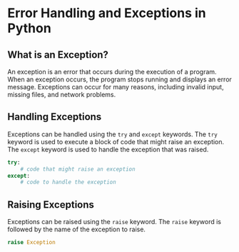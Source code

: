 # Error Handling and Exceptions in Python

## What is an Exception?

An exception is an error that occurs during the execution of a program. When an exception occurs, the program stops running and displays an error message. Exceptions can occur for many reasons, including invalid input, missing files, and network problems.

## Handling Exceptions

Exceptions can be handled using the `try` and `except` keywords. The `try` keyword is used to execute a block of code that might raise an exception. The `except` keyword is used to handle the exception that was raised.

```python
try:
    # code that might raise an exception
except:
    # code to handle the exception
```

## Raising Exceptions

Exceptions can be raised using the `raise` keyword. The `raise` keyword is followed by the name of the exception to raise.

```python
raise Exception
```
